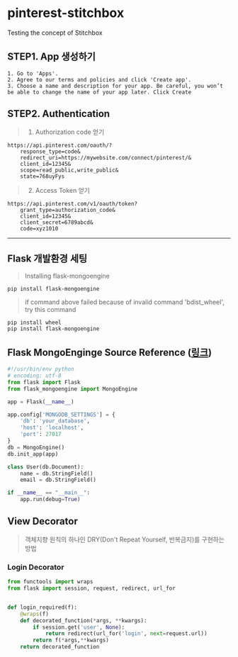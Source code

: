 # pinterest-stitchbox
Testing the concept of Stitchbox

## STEP1. App 생성하기
```shell
1. Go to 'Apps'.
2. Agree to our terms and policies and click 'Create app'.
3. Choose a name and description for your app. Be careful, you won’t be able to change the name of your app later. Click Create
```

## STEP2. Authentication
> 1. Authorization code 얻기
```shell
https://api.pinterest.com/oauth/?
    response_type=code&
    redirect_uri=https://mywebsite.com/connect/pinterest/&
    client_id=12345&
    scope=read_public,write_public&
    state=768uyFys
``` 

> 2. Access Token 얻기
```shell
https://api.pinterest.com/v1/oauth/token?
    grant_type=authorization_code&
    client_id=12345&
    client_secret=6789abcd&
    code=xyz1010
```

----
## Flask 개발환경 세팅
> Installing flask-mongoengine
```commandline
pip install flask-mongoengine
```
> if command above failed because of invalid command 'bdist_wheel', try this command
```commandline
pip install wheel
pip install flask-mongoengine 
```

## Flask MongoEnginge Source Reference ([링크](https://pythonbasics.org/flask-mongodb/))
```python
#!/usr/bin/env python
# encoding: utf-8
from flask import Flask
from flask_mongoengine import MongoEngine

app = Flask(__name__)

app.config['MONGODB_SETTINGS'] = {
    'db': 'your_database',
    'host': 'localhost',
    'port': 27017
}
db = MongoEngine()
db.init_app(app)

class User(db.Document):
    name = db.StringField()
    email = db.StringField()

if __name__ == "__main__":
    app.run(debug=True)
```

## View Decorator
> 객체지향 원칙의 하나인 DRY(Don't Repeat Yourself, 반복금지)를 구현하는 방법
### Login Decorator
```python
from functools import wraps
from flask import session, request, redirect, url_for


def login_required(f):
    @wraps(f)
    def decorated_function(*args, **kwargs):
        if session.get('user', None):
            return redirect(url_for('login', next=request.url))
        return f(*args,**kwargs)
    return decorated_function
```
